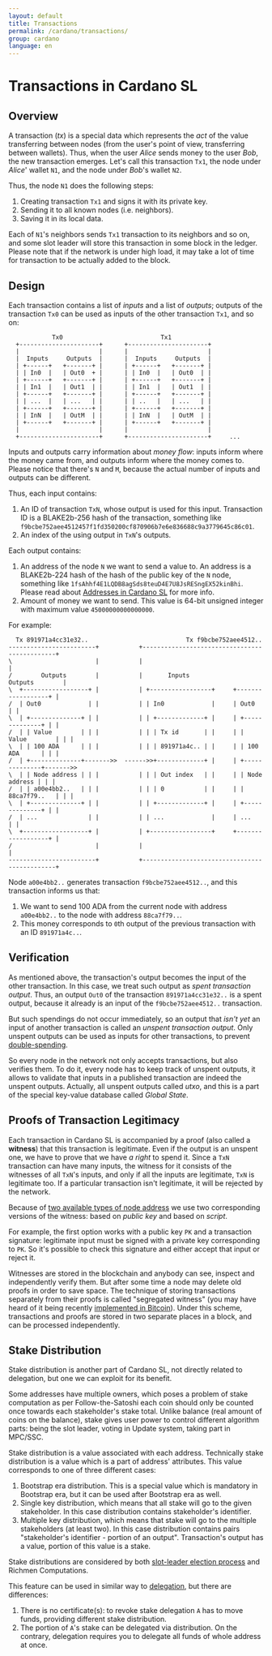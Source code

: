 ```yaml
---
layout: default
title: Transactions
permalink: /cardano/transactions/
group: cardano
language: en
---
```

<!-- Reviewed at a6a1cdf72c7e167a13f500c0679c01fe4cfa0ca8 -->

# Transactions in Cardano SL

## Overview

A transaction (*tx*) is a special data which represents the *act* of the value
transferring between nodes (from the user's point of view, transferring between
wallets). Thus, when the user *Alice* sends money to the user *Bob*, the new
transaction emerges. Let's call this transaction `Tx1`, the node under *Alice*'
wallet `N1`, and the node under *Bob*'s wallet `N2`.

Thus, the node `N1` does the following steps:

1.  Creating transaction `Tx1` and signs it with its private key.
2.  Sending it to all known nodes (i.e. neighbors).
3.  Saving it in its local data.

Each of `N1`'s neighbors sends `Tx1` transaction to its neighbors and so on, and
some slot leader will store this transaction in some block in the ledger. Please
note that if the network is under high load, it may take a lot of time for
transaction to be actually added to the block.

## Design

Each transaction contains a list of *inputs* and a list of *outputs*; outputs of
the transaction `Tx0` can be used as inputs of the other transaction `Tx1`, and
so on:

                Tx0                           Tx1
      +----------------------+      +----------------------+
      |                      |      |                      |
      |  Inputs     Outputs  |      |  Inputs     Outputs  |
      | +------+   +-------+ |      | +------+   +-------+ |
      | | In0  |   | Out0  + |      | | In0  |   | Out0  | |
      | +------+   +-------+ |      | +------+   +-------+ |
      | | In1  |   | Out1  | |      | | In1  |   | Out1  | |
      | +------+   +-------+ |      | +------+   +-------+ |
      | | ...  |   | ...   | |      | | ..   |   | ...   | |
      | +------+   +-------+ |      | +------+   +-------+ |
      | | InN  |   | OutM  | |      | | InN  |   | OutM  | |
      | +------+   +-------+ |      | +------+   +-------+ |
      |                      |      |                      |
      +----------------------+      +----------------------+     ...

Inputs and outputs carry information about *money flow*: inputs inform where the
money came from, and outputs inform where the money comes to. Please notice that
there's `N` and `M`, because the actual number of inputs and outputs can be
different.

Thus, each input contains:

1.  An ID of transaction `TxN`, whose output is used for this input. Transaction
    ID is a BLAKE2b-256 hash of the transaction, something like
    `f9bcbe752aee4512457f1fd350200cf870906b7e6e836688c9a3779645c86c01`.
2.  An index of the using output in `TxN`'s outputs.

Each output contains:

1.  An address of the node `N` we want to send a value to. An address is a
    BLAKE2b-224 hash of the hash of the public key of the `N` node, something
    like `1fsAhhf4E1LQDB8agSds8teuD4E7U8JsRESngEX52kinBhi`. Please read about
    [Addresses in Cardano SL](/cardano/addresses/) for more info.
2.  Amount of money we want to send. This value is 64-bit unsigned integer with
    maximum value `45000000000000000`.

For example:

      Tx 891971a4cc31e32..                           Tx f9bcbe752aee4512..
    ------------------------+           +----------------------------------------------+
    \                       |           |                                              |
    /        Outputs        |           |       Inputs                  Outputs        |
    \  +------------------+ |           | +-----------------+     +------------------+ |
    /  | Out0             | |           | | In0             |     | Out0             | |
    \  | +--------------+ | |           | | +-------------+ |     | +--------------+ | |
    /  | | Value        | | |           | | | Tx id       | |     | | Value        | | |
    \  | | 100 ADA      | | |           | | | 891971a4c.. | |     | | 100 ADA      | | |
    /  | +--------------+------->>  ------>>+-------------+ |     | +--------------+------->>
    \  | | Node address | | |           | | | Out index   | |     | | Node address | | |
    /  | | a00e4bb2..   | | |           | | | 0           | |     | | 88ca7f79..   | | |
    \  | +--------------+ | |           | | +-------------+ |     | +--------------+ | |
    /  | ...              | |           | | ...             |     | ...              | |
    \  +------------------+ |           | +-----------------+     +------------------+ |
    /                       |           |                                              |
    ------------------------+           +----------------------------------------------+

Node `a00e4bb2..` generates transaction `f9bcbe752aee4512..`, and this
transaction informs us that:

1.  We want to send 100 ADA from the current node with address `a00e4bb2..` to
    the node with address `88ca7f79..`.
2.  This money corresponds to `0`th output of the previous transaction with an
    ID `891971a4c..`.

## Verification

As mentioned above, the transaction's output becomes the input of the other
transaction. In this case, we treat such output as *spent transaction output*.
Thus, an output `Out0` of the transaction `891971a4cc31e32..` is a spent output,
because it already is an input of the `f9bcbe752aee4512..` transaction.

But such spendings do not occur immediately, so an output that *isn't yet* an
input of another transaction is called an *unspent transaction output*. Only
unspent outputs can be used as inputs for other transactions, to prevent
[double-spending](https://en.bitcoin.it/wiki/Double-spending).

So every node in the network not only accepts transactions, but also
verifies them. To do it, every node has to keep track of unspent outputs, it
allows to validate that inputs in a published transaction are indeed the unspent
outputs. Actually, all unspent outputs called *utxo*, and this is a part of the
special key-value database called *Global State*.

## Proofs of Transaction Legitimacy

Each transaction in Cardano SL is accompanied by a proof (also called a **witness**)
that this transaction is legitimate. Even if the output is an unspent one, we
have to prove that we have *a right* to spend it. Since a `TxN` transaction can
have many inputs, the witness for it consists of the witnesses of all `TxN`'s
inputs, and only if all the inputs are legitimate, `TxN` is legitimate too. If a
particular transaction isn't legitimate, it will be rejected by the network.

Because of [two available types of node
address](/cardano/addresses/#what-does-an-address-look-like) we use two
corresponding versions of the witness: based on *public key* and based on
*script*.

For example, the first option works with a public key `PK` and a transaction
signature: legitimate input must be signed with a private key corresponding to `PK`.
So it's possible to check this signature and either accept that input or reject it.

Witnesses are stored in the blockchain and anybody can see, inspect and
independently verify them. But after some time a node may delete old proofs in
order to save space. The technique of storing transactions separately from their
proofs is called "segregated witness" (you may have heard of it being recently
[implemented in
Bitcoin](https://bitcoincore.org/en/2016/01/26/segwit-benefits/)). Under this
scheme, transactions and proofs are stored in two separate places in a block,
and can be processed independently.

## Stake Distribution

Stake distribution is another part of Cardano SL, not directly related to delegation,
but one we can exploit for its benefit.

Some addresses have multiple owners, which poses a problem of stake computation as per
Follow-the-Satoshi each coin should only be counted once towards each stakeholder's stake total.
Unlike balance (real amount of coins on the balance), stake gives user power to control different
algorithm parts: being the slot leader, voting in Update system, taking part in MPC/SSC.

Stake distribution is a value associated with each address. Technically stake distribution is a value
which is a part of address' attributes. This value corresponds to one of three different cases:

1.  Bootstrap era distribution. This is a special value which is mandatory in Bootstrap era, but it can be used
    after Bootstrap era as well.
2.  Single key distribution, which means that all stake will go to the given stakeholder.
    In this case distribution contains stakeholder's identifier.
3.  Multiple key distribution, which means that stake will go to the multiple stakeholders (at least two).
    In this case distribution contains pairs "stakeholder's identifier - portion of an output".
    Transaction's output has a value, portion of this value is a stake.

Stake distributions are considered by both [slot-leader election process](https://cardanodocs.com/technical/leader-selection/)
and Richmen Computations.

This feature can be used in similar way to [delegation](https://cardanodocs.com/technical/delegation/), but there
are differences:

1.  There is no certificate(s): to revoke stake delegation `A` has to move funds, providing
    different stake distribution.
2.  The portion of `A`'s stake can be delegated via distribution. On the contrary, delegation
    requires you to delegate all funds of whole address at once.
